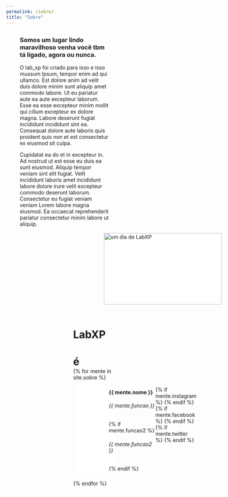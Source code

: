 ```yaml
---
permalink: /sobre/
title: "Sobre"
---
```

<head>
  <link href="https://fonts.googleapis.com/css2?family=Domine&display=swap" rel="stylesheet">
  <style>
    h3 {
      margin-top: 0em;
    }
    #sobre_1o_card{
      width: 17.3em;
      border: 0.1em solid white;
      border-top: 0;
      padding: 1em;
      margin-left: 1.55em;
      padding-bottom: 0.1em;
    }
    .page__content p {
      font-family: 'Domine', serif;
      font-size: 0.6rem;
    }
    #sobre_2o_card{
      border: 0.1em solid white;
      margin-top: -0.1em;
      margin-left: 18.75em;
      height: 14em;
      width: 22.95em;
      background-color: white;
    }
    #sobre_2o_card img{
      height: 13.8em;
      width: 22.75em;
      object-fit: cover;
      margin-left: 0.01em;
      background-color: white;
    }
    #sobre_3o_card{
      border: 0.1em solid white;
      margin-top: -0.1em;
      margin-left: 10.85em;
      width: 8em;
      padding: 1.5em 0 1em 2em;
    }
    @-moz-document url-prefix() {
      #sobre_2o_card img{
        height: 13.85em;
      }
      #sobre_3o_card{
        margin-top: -0.05em;
      }
    }
    #sobre_3o_card h1 {
      margin-bottom: 0em;
    }
    .mente-block {
      display: flex;
      border: 0.1em solid white;
      border-right: 0;
      margin: 1em 0 1.5em 0.5em;
      background-color: white;
    }
    .mente-foto{
      height: 5.2em;
      width: 5.2em;
	    background-position: center;
  	  background-size: cover;
    }
    .texto_invisivel{
      /* firefox ainda não aceita width em uma img dentro de flexbox, esse foi o workaround mais facil de executar */
      /* é necessário um texto dentro do container para mostrar a background img */
      visibility: hidden;
	  }
    .men-titulo-div, .redes{
      border: 0.1em solid white;
      border-left: 0;
      margin: -0.1em 0 -0.1em 0.1em;
      padding-top: 0.1em;
      padding-bottom: 0.1em;
    }
    .men-titulo-div{
      padding-left: 1em;
      margin-right: 0;
      border-right: 0;
    }
    .men-titulo-div h4, .men-titulo-div h5{
      width: 9em;
    }
    .page__content h6 {
      margin: 0 0 0 0;
      font-family: 'Domine', serif;
      font-size: 0.6rem;
      font-weight: normal;
    }
    .mente-nome{
      margin: 0.5em 0 0.25em 0; 
    }
    .redes{
      margin-left: -0.007em;
      padding-right: 0.2em;
    }
    a, a:visited, a:hover{
  	  color:white;
    }
    @media only screen and (max-width: 768px) {
    	#sobre_1o_card{
	      width: 100%;
	      margin-left: 0;
	    }
	    #sobre_2o_card{
	      margin: auto;
        border-top: none;
	      width: 100%;
	    }
	    #sobre_2o_card img{
	      width: 100%;
        height: 13.9em;
	    }
	    #sobre_3o_card{
	      margin-left: 0em;
	    }
	}
      @media only screen and (max-width: 350px) {
        .mente-block {
          margin-left: 0.4em;
        }
        #sobre_3o_card{
          margin-left: 0em;
          padding-left: 0.5em;
          width: 6.4em;
        }
    }
  </style>
</head>

<div id="sobre_1o_card">
  <h3>Somos um lugar lindo maravilhoso venha você tbm tá ligado, agora ou nunca.</h3>

  <p class="sobre-paragrafo">O lab_xp foi criado para isso e isso mussum Ipsum, tempor enim ad qui ullamco. Est dolore anim ad velit duis dolore minim sunt aliquip amet commodo labore. Ut eu pariatur aute ea aute excepteur laborum. Esse ea esse excepteur minim mollit qui cillum excepteur ex dolore magna. Labore deserunt fugiat incididunt incididunt sint ea. Consequat dolore aute laboris quis proident quis non et est consectetur ex eiusmod sit culpa.</p>

  <p class="sobre-paragrafo">Cupidatat ea do et in excepteur in. Ad nostrud ut est esse eu duis ea sunt eiusmod. Aliquip tempor veniam sint elit fugiat. Velit incididunt laboris amet incididunt labore dolore irure velit excepteur commodo deserunt laborum. Consectetur eu fugiat veniam veniam Lorem labore magna eiusmod. Ea occaecat reprehenderit pariatur consectetur minim labore ut aliquip. </p>
</div>
<div id="sobre_2o_card">
  <img src="/LabXP/assets/images/sobrelabxp.jpg" alt="um dia de LabXP">
</div>
<div id="sobre_3o_card">
  <h1>LabXP</h1>
  <h1>é</h1>
  {% for mente in site.sobre %}
    <div class="mente-block">
      <div class="mente-foto" style="background-image:url('{{ relative_url }}assets/images/{{ mente.foto }}');"><p class="texto_invisivel">img_da_mente_img_da_mente_img_da_mente_img_da_mente</p></div>
      <div class="men-titulo-div">
        <h4 class="mente-nome">{{ mente.nome }}</h4>
        <h6 class="mente-funcao">{{ mente.funcao }}</h6>
        {% if mente.funcao2 %}<h6 class="mente-funcao2">{{ mente.funcao2 }}</h6>{% endif %}
      </div>
      <div class="redes">
      	{% if mente.instagram %}
      	<a href="https://instagram.com/{{ mente.instagram }}"><i class="fab fa-fw fa-instagram" aria-hidden="true"></i></a>
      	{% endif %}
      	{% if mente.facebook %}
      	<a href="https://facebook.com/{{ mente.facebook }}"><i class="fab fa-fw fa-facebook" aria-hidden="true"></i></a>
      	{% endif %}
      	{% if mente.twitter %}
      	<a href="https://twitter.com/{{ mente.twitter }}"><i class="fab fa-fw fa-twitter" aria-hidden="true"></i></a>
      	{% endif %}
      </div>
    </div>  
  {% endfor %}
</div>
